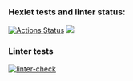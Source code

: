 ### Hexlet tests and linter status:
[![Actions Status](https://github.com/teo11git/frontend-project-lvl1/workflows/hexlet-check/badge.svg)](https://github.com/teo11git/frontend-project-lvl1/actions)
<a href="https://codeclimate.com/github/codeclimate/codeclimate/maintainability"><img src="https://api.codeclimate.com/v1/badges/a99a88d28ad37a79dbf6/maintainability" /></a>
### Linter tests
[![linter-check](https://github.com/teo11git/frontend-project-lvl1/workflows/linter-check/badge.svg)](https://github.com/teo11git/frontend-project-lvl1/actions)
<script id="asciicast-380259" src="https://asciinema.org/a/380259.js" async></script>
